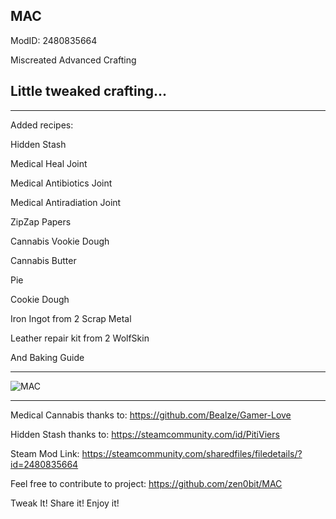 MAC
-------------
ModID: 2480835664

Miscreated Advanced Crafting

Little tweaked crafting...
---------------------------------
---------------------------------
Added recipes:

Hidden Stash

Medical Heal Joint

Medical Antibiotics Joint

Medical Antiradiation Joint

ZipZap Papers

Cannabis Vookie Dough

Cannabis Butter

Pie

Cookie Dough

Iron Ingot from 2 Scrap Metal

Leather repair kit from 2 WolfSkin

And Baking Guide
________________________________________________

![MAC](https://raw.githubusercontent.com/zen0bit/MACenhaced/WIP/screenshot/MAC.jpg)
________________________________________________
Medical Cannabis thanks to:
https://github.com/Bealze/Gamer-Love

Hidden Stash thanks to:
https://steamcommunity.com/id/PitiViers

Steam Mod Link:
https://steamcommunity.com/sharedfiles/filedetails/?id=2480835664

Feel free to contribute to project:
https://github.com/zen0bit/MAC

Tweak It! Share it! Enjoy it!
